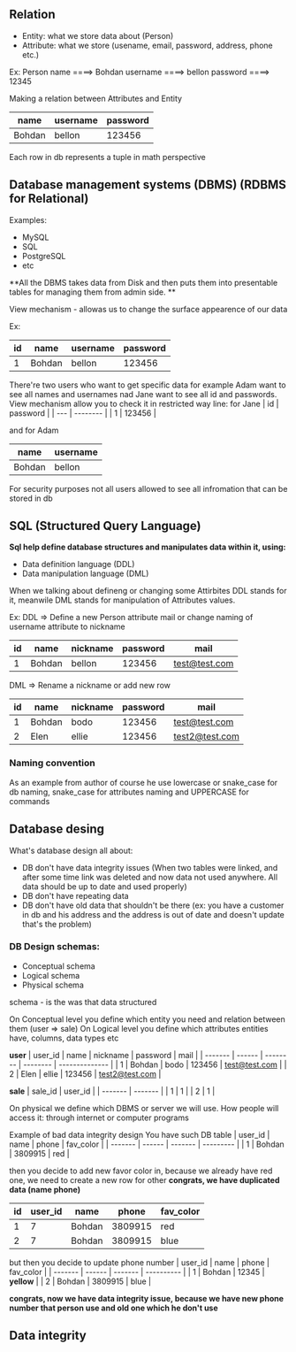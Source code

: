 ## Relation

- Entity: what we store data about (Person)
- Attribute: what we store (usename, email, password, address, phone etc.)

Ex:
Person
name ====> Bohdan
username ====> bellon
password ====> 12345

Making a relation between Attributes and Entity

| name   | username | password |
| ------ | -------- | -------- |
| Bohdan | bellon   | 123456   |

Each row in db represents a tuple in math perspective

## Database management systems (DBMS) (RDBMS for Relational)

Examples:
- MySQL
- SQL
- PostgreSQL
- etc

**All the DBMS takes data from Disk and then puts them into presentable tables for managing them from admin side. **

View mechanism - allowas us to change the surface appearence of our data

Ex: 

| id  | name   | username | password |
| --- | ------ | -------- | -------- |
| 1   | Bohdan | bellon   | 123456   |

There're two users who want to get specific data for example Adam want to see all names and usernames nad Jane want to see all id and passwords. View mechanism allow you to check it in restricted way line:
for Jane
| id  | password |
| --- | -------- |
| 1   | 123456   |

and for Adam

 | name   | username |
 | ------ | -------- |
 | Bohdan | bellon   |

For security purposes not all users allowed to see all infromation that can be stored in db


## SQL (Structured Query Language)

**Sql help define database structures and manipulates data within it, using:**
- Data definition language (DDL)
- Data manipulation language (DML) 

When we talking about defineng or changing some Attirbites DDL stands for it, meanwile DML stands for manipulation of Attributes values.

Ex:
DDL => Define a new Person attribute mail or change naming of username attribute to nickname

| id  | name   | nickname | password | mail          |
| --- | ------ | -------- | -------- | ------------- |
| 1   | Bohdan | bellon   | 123456   | test@test.com |


DML => Rename a nickname or add new row

| id  | name   | nickname | password | mail           |
| --- | ------ | -------- | -------- | -------------- |
| 1   | Bohdan | bodo     | 123456   | test@test.com  |
| 2   | Elen   | ellie    | 123456   | test2@test.com |


### Naming convention

As an example from author of course he use lowercase or snake_case for db naming, snake_case for attributes naming and UPPERCASE for commands

## Database desing

What's database design all about:
- DB don't have data integrity issues (When two tables were linked, and after some time link was deleted and now data not used anywhere. All data should be up to date and used properly)
- DB don't have repeating data
- DB don't have old data that shouldn't be there (ex: you have a customer in db and his address and the address is out of date and doesn't update that's the problem)

### DB Design schemas:
- Conceptual schema
- Logical schema
- Physical schema

schema - is the was that data structured

On Conceptual level you define which entity you need and relation between them (user => sale)
On Logical level you define which attributes entities have, columns,  data types etc 

**user**
| user_id | name   | nickname | password | mail           |
| ------- | ------ | -------- | -------- | -------------- |
| 1       | Bohdan | bodo     | 123456   | test@test.com  |
| 2       | Elen   | ellie    | 123456   | test2@test.com |

**sale**
| sale_id | user_id |
| ------- | ------- |
| 1       | 1       |
| 2       | 1       |

On physical we define which DBMS or server we will use. How people will access it: through internet or computer programs

Example of bad data integrity design
You have such DB table
| user_id | name   | phone   | fav_color |
| ------- | ------ | ------- | --------- |
| 1       | Bohdan | 3809915 | red       |

then you decide to add new favor color in, because we already have red one, we need to create a new row for other
**congrats, we have duplicated data (name phone)**

| id  | user_id | name   | phone   | fav_color |
| --- | ------- | ------ | ------- | --------- |
| 1   | 7       | Bohdan | 3809915 | red       |
| 2   | 7       | Bohdan | 3809915 | blue      |

but then you decide to update phone number 
| user_id | name   | phone   | fav_color  |
| ------- | ------ | ------- | ---------- |
| 1       | Bohdan | 12345   | **yellow** |
| 2       | Bohdan | 3809915 | blue       |

**congrats, now we have data integrity issue, because we have new phone number that person use and old one which he don't use**

## Data integrity